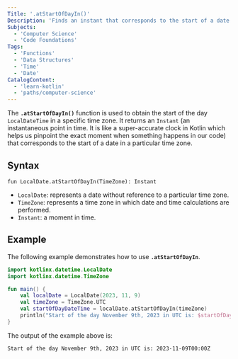 ```yaml
---
Title: '.atStartOfDayIn()'
Description: 'Finds an instant that corresponds to the start of a date in a particular time zone.'
Subjects:
  - 'Computer Science'
  - 'Code Foundations'
Tags:
  - 'Functions'
  - 'Data Structures'
  - 'Time'
  - 'Date'
CatalogContent:
  - 'learn-kotlin'
  - 'paths/computer-science'
---
```


The **`.atStartOfDayIn()`** function is used to obtain the start of the day `LocalDateTime` in a specific time zone. It returns an `Instant` (an instantaneous point in time. It is like a super-accurate clock in Kotlin which helps us pinpoint the exact moment when something happens in our code) that corresponds to the start of a date in a particular time zone.

## Syntax

```pseudo
fun LocalDate.atStartOfDayIn(TimeZone): Instant
```

- `LocalDate`: represents a date without reference to a particular time zone.
- `TimeZone`: represents a time zone in which date and time calculations are performed.
- `Instant`: a moment in time.

## Example

The following example demonstrates how to use **`.atStartOfDayIn`**.

```kotlin
import kotlinx.datetime.LocalDate
import kotlinx.datetime.TimeZone

fun main() {
    val localDate = LocalDate(2023, 11, 9)
    val timeZone = TimeZone.UTC
    val startOfDayDateTime = localDate.atStartOfDayIn(timeZone)
    println("Start of the day November 9th, 2023 in UTC is: $startOfDayDateTime")
}

```

The output of the example above is:

```shell
Start of the day November 9th, 2023 in UTC is: 2023-11-09T00:00Z
```
